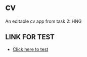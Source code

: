 # cv

An editable cv app from task 2: HNG 

## LINK FOR TEST

- [Click here to test](https://appetize.io/app/pem62mnhxp2c74gmp6ixyo4j34?device=pixel7pro&osVersion=13.0&scale=50)



